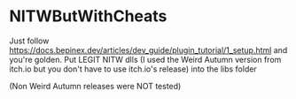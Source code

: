 # NITWButWithCheats

Just follow https://docs.bepinex.dev/articles/dev_guide/plugin_tutorial/1_setup.html and you're golden.
Put LEGIT NITW dlls (I used the Weird Autumn version from itch.io but you don't have to use itch.io's release) into the libs folder

(Non Weird Autumn releases were NOT tested)

